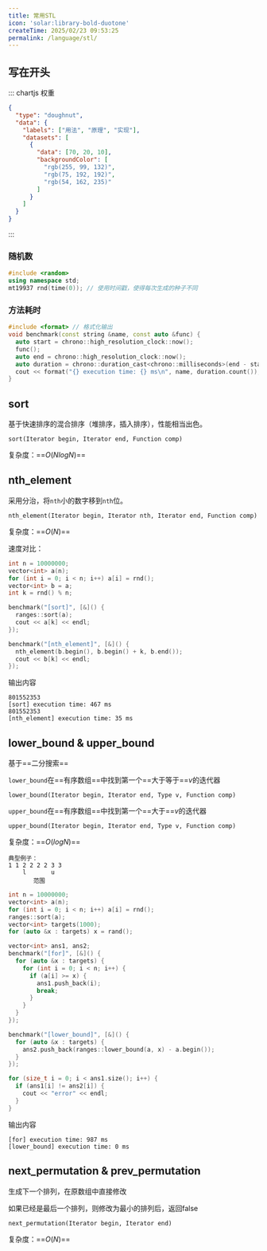 ```yaml
---
title: 常用STL
icon: 'solar:library-bold-duotone'
createTime: 2025/02/23 09:53:25
permalink: /language/stl/
---
```


## 写在开头

::: chartjs 权重
```json
{
  "type": "doughnut",
  "data": {
    "labels": ["用法", "原理", "实现"],
    "datasets": [
      {
        "data": [70, 20, 10],
        "backgroundColor": [
          "rgb(255, 99, 132)",
          "rgb(75, 192, 192)",
          "rgb(54, 162, 235)"
        ]
      }
    ]
  }
}
```
:::

### 随机数

```cpp
#include <random>
using namespace std;
mt19937 rnd(time(0)); // 使用时间戳，使得每次生成的种子不同
```
### 方法耗时

```cpp
#include <format> // 格式化输出
void benchmark(const string &name, const auto &func) {
  auto start = chrono::high_resolution_clock::now();
  func();
  auto end = chrono::high_resolution_clock::now();
  auto duration = chrono::duration_cast<chrono::milliseconds>(end - start);
  cout << format("{} execution time: {} ms\n", name, duration.count());
}
```

## sort

基于快速排序的混合排序（堆排序，插入排序），性能相当出色。

`sort(Iterator begin, Iterator end, Function comp)`

复杂度：==$O(NlogN)$==

## nth_element

采用分治，将`nth`小的数字移到`nth`位。

`nth_element(Iterator begin, Iterator nth, Iterator end, Function comp)`

复杂度：==$O(N)$==

速度对比：

```cpp
int n = 10000000;
vector<int> a(n);
for (int i = 0; i < n; i++) a[i] = rnd();
vector<int> b = a;
int k = rnd() % n;

benchmark("[sort]", [&]() {
  ranges::sort(a);
  cout << a[k] << endl;
});

benchmark("[nth_element]", [&]() {
  nth_element(b.begin(), b.begin() + k, b.end());
  cout << b[k] << endl;
});
```
输出内容
```output
801552353
[sort] execution time: 467 ms
801552353
[nth_element] execution time: 35 ms
```

## lower_bound & upper_bound

基于==二分搜索==

`lower_bound`在==有序数组==中找到第一个==大于等于==$v$的迭代器

`lower_bound(Iterator begin, Iterator end, Type v, Function comp)`

`upper_bound`在==有序数组==中找到第一个==大于==$v$的迭代器

`upper_bound(Iterator begin, Iterator end, Type v, Function comp)`

复杂度：==$O(logN)$==

```
典型例子：
1 1 2 2 2 2 3 3
    l       u
       范围
```
```cpp
int n = 10000000;
vector<int> a(n);
for (int i = 0; i < n; i++) a[i] = rnd();
ranges::sort(a);
vector<int> targets(1000);
for (auto &x : targets) x = rand();

vector<int> ans1, ans2;
benchmark("[for]", [&]() {
  for (auto &x : targets) {
    for (int i = 0; i < n; i++) {
      if (a[i] >= x) {
        ans1.push_back(i);
        break;
      }
    }
  }
});

benchmark("[lower_bound]", [&]() {
  for (auto &x : targets) {
    ans2.push_back(ranges::lower_bound(a, x) - a.begin());
  }
});

for (size_t i = 0; i < ans1.size(); i++) {
  if (ans1[i] != ans2[i]) {
    cout << "error" << endl;
  }
}
```
输出内容
```output
[for] execution time: 987 ms
[lower_bound] execution time: 0 ms
```
## next_permutation & prev_permutation

生成下一个排列，在原数组中直接修改

如果已经是最后一个排列，则修改为最小的排列后，返回false

`next_permutation(Iterator begin, Iterator end)`

复杂度：==$O(N)$==
